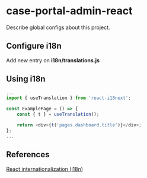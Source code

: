 # case-portal-admin-react

Describe global configs about this project.

## Configure i18n

Add new entry on <b>i18n/translations.js</b>

## Using i18n

```js
...
import { useTranslation } from 'react-i18next';

const ExamplePage = () => {
    const { t } = useTranslation();

    return <div>{t('pages.dashboard.title')}</div>;
};
...
```

## References

[React internationalization (i18n)](https://www.i18next.com)
